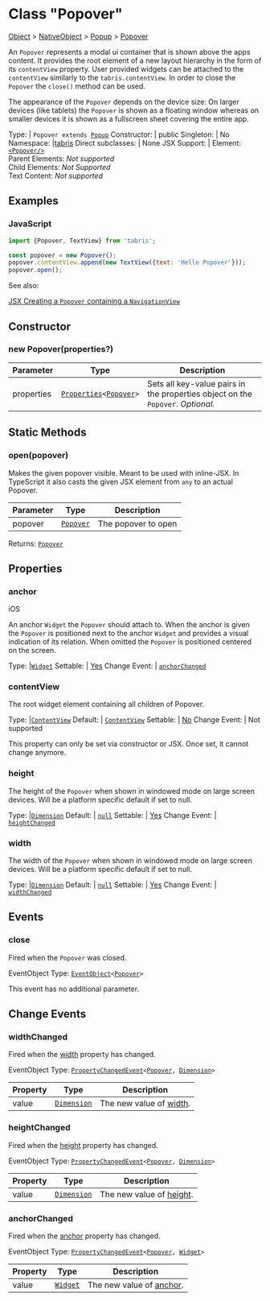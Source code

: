 ---
---
# Class "Popover"

<a href="https://developer.mozilla.org/en-US/docs/Web/JavaScript/Reference/Global_Objects/Object" title="View &quot;Object&quot; on MDN">Object</a> > <a href="NativeObject.html" title="NativeObject Class Reference">NativeObject</a> > <a href="Popup.html" title="Popup Class Reference">Popup</a> > <a href="#" >Popover</a>

An `Popover` represents a modal ui container that is shown above the apps content. It provides the root element of a new layout hierarchy in the form of its `contentView` property. User provided widgets can be attached to the `contentView` similarly to the `tabris.contentView`. In order to close the `Popover` the `close()` method can be used.

The appearance of the `Popover` depends on the device size: On larger devices (like tablets) the `Popover` is shown as a floating window whereas on smaller devices it is shown as a fullscreen sheet covering the entire app.


Type: | <code style="white-space: nowrap">Popover extends <a href="Popup.html" title="Popup Class Reference">Popup</a></code>
Constructor: | public
Singleton: | No
Namespace: |<a href="../modules.html#startup" >tabris</a>
Direct subclasses: | None
JSX Support: | Element: <code style="white-space: nowrap"><a href="Popover.html" title="Popover Class Reference">&lt;Popover/&gt;</a></code><br/>Parent Elements: *Not supported*<br/>Child Elements: *Not Supported*<br/>Text Content: *Not supported*

## Examples
### JavaScript


```js
import {Popover, TextView} from 'tabris';

const popover = new Popover();
popover.contentView.append(new TextView({text: 'Hello Popover'}));
popover.open();
```


See also:
  
[<span class='language jsx'>JSX</span> Creating a `Popover` containing a `NavigationView`](https://playground.tabris.com/?gitref=v3.2.0&snippet=popover.jsx)

## Constructor

### new Popover(properties?)

Parameter|Type|Description
-|-|-
properties | <code style="white-space: nowrap"><a href="../types.html#propertieswidget" title="Properties&lt;Widget&gt;">Properties</a>&lt;<a href="#" >Popover</a>&gt;</code> | Sets all key-value pairs in the properties object on the `Popover`. *Optional.*

## Static Methods

### open(popover)



Makes the given popover visible. Meant to be used with inline-JSX. In TypeScript it also casts the given JSX element from `any` to an actual Popover.


Parameter|Type|Description
-|-|-
popover | <code style="white-space: nowrap"><a href="#" >Popover</a></code> | The popover to open


Returns: <code style="white-space: nowrap"><a href="#" >Popover</a></code>


## Properties

### anchor
<p class="platforms"><span class='ios-tag' title='supported on iOS'>iOS</span></p>

An anchor `Widget` the `Popover` should attach to. When the anchor is given the `Popover` is positioned next to the anchor `Widget` and provides a visual indication of its relation. When omitted the `Popover` is positioned centered on the screen.

Type: |<code style="white-space: nowrap"><a href="Widget.html" title="Widget Class Reference">Widget</a></code>
Settable: | <a href="../widget-basics.html#widget-properties" >Yes</a>
Change Event: | [`anchorChanged`](#anchorchanged)




### contentView


The root widget element containing all children of Popover.

Type: |<code style="white-space: nowrap"><a href="ContentView.html" title="ContentView Object Reference">ContentView</a></code>
Default: | <code style="white-space: nowrap"><a href="https://developer.mozilla.org/en-US/docs/Web/JavaScript/Data_structures#String_type" title="View &quot;string&quot; on MDN">ContentView</a></code>
Settable: | <a href="../widget-basics.html#widget-properties" >No</a>
Change Event: | Not supported




This property can only be set via constructor or JSX. Once set, it cannot change anymore.



### height


The height of the `Popover` when shown in windowed mode on large screen devices. Will be a platform specific default if set to null.

Type: |<code style="white-space: nowrap"><a href="../types.html#dimension" title="Dimension Type Reference">Dimension</a></code>
Default: | <code style="white-space: nowrap"><a href="https://developer.mozilla.org/en-US/docs/Web/JavaScript/Data_structures#String_type" title="View &quot;string&quot; on MDN">null</a></code>
Settable: | <a href="../widget-basics.html#widget-properties" >Yes</a>
Change Event: | [`heightChanged`](#heightchanged)




### width


The width of the `Popover` when shown in windowed mode on large screen devices. Will be a platform specific default if set to null.

Type: |<code style="white-space: nowrap"><a href="../types.html#dimension" title="Dimension Type Reference">Dimension</a></code>
Default: | <code style="white-space: nowrap"><a href="https://developer.mozilla.org/en-US/docs/Web/JavaScript/Data_structures#String_type" title="View &quot;string&quot; on MDN">null</a></code>
Settable: | <a href="../widget-basics.html#widget-properties" >Yes</a>
Change Event: | [`widthChanged`](#widthchanged)





## Events

### close

Fired when the `Popover` was closed.

EventObject Type: <code style="white-space: nowrap"><a href="EventObject.html" title="EventObject Class Reference">EventObject</a>&lt;<a href="#" >Popover</a>&gt;</code>

This event has no additional parameter.
## Change Events

### widthChanged

Fired when the [width](#width) property has changed.

EventObject Type: <code style="white-space: nowrap"><a href="../types.html#propertychangedeventtargettype-valuetype" title="PropertyChangedEvent&lt;TargetType, ValueType&gt;">PropertyChangedEvent</a>&lt;<a href="#" >Popover</a>, <a href="../types.html#dimension" title="Dimension Type Reference">Dimension</a>&gt;</code>

Property|Type|Description
-|-|-
value | <code style="white-space: nowrap"><a href="../types.html#dimension" title="Dimension Type Reference">Dimension</a></code> | The new value of [width](#width).

### heightChanged

Fired when the [height](#height) property has changed.

EventObject Type: <code style="white-space: nowrap"><a href="../types.html#propertychangedeventtargettype-valuetype" title="PropertyChangedEvent&lt;TargetType, ValueType&gt;">PropertyChangedEvent</a>&lt;<a href="#" >Popover</a>, <a href="../types.html#dimension" title="Dimension Type Reference">Dimension</a>&gt;</code>

Property|Type|Description
-|-|-
value | <code style="white-space: nowrap"><a href="../types.html#dimension" title="Dimension Type Reference">Dimension</a></code> | The new value of [height](#height).

### anchorChanged

Fired when the [anchor](#anchor) property has changed.

EventObject Type: <code style="white-space: nowrap"><a href="../types.html#propertychangedeventtargettype-valuetype" title="PropertyChangedEvent&lt;TargetType, ValueType&gt;">PropertyChangedEvent</a>&lt;<a href="#" >Popover</a>, <a href="Widget.html" title="Widget Class Reference">Widget</a>&gt;</code>

Property|Type|Description
-|-|-
value | <code style="white-space: nowrap"><a href="Widget.html" title="Widget Class Reference">Widget</a></code> | The new value of [anchor](#anchor).

